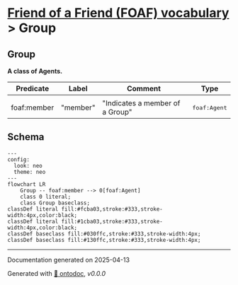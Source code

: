 # [Friend of a Friend (FOAF) vocabulary](../homepage.md) > Group

## Group

**A class of Agents.**

| Predicate                        | Label                            | Comment                              | Type |
| -------------------------------- | -------------------------------- | ------------------------------------ | ---- |
|   |
| foaf:member             | "member" | "Indicates a member of a Group" |<kbd>foaf:Agent</kbd> |

## Schema

```mermaid
---
config:
  look: neo
  theme: neo
---
flowchart LR
    Group -- foaf:member --> 0[foaf:Agent]
    class 0 literal;
    class Group baseclass;
classDef literal fill:#fcba03,stroke:#333,stroke-width:4px,color:black;
classDef literal fill:#1cba03,stroke:#333,stroke-width:4px,color:black;
classDef baseclass fill:#030ffc,stroke:#333,stroke-width:4px;
classDef baseclass fill:#130ffc,stroke:#333,stroke-width:4px;
```

---

Documentation generated on 2025-04-13

Generated with [📑 ontodoc](https://github.com/StephaneBranly/ontodoc), *v0.0.0*